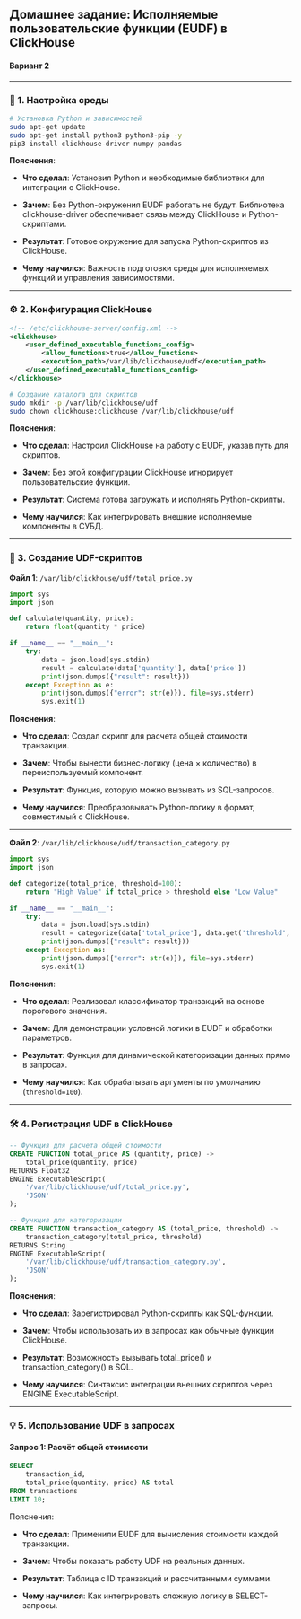 ## Домашнее задание: Исполняемые пользовательские функции (EUDF) в ClickHouse
#### Вариант 2
---
### 🔧 1. Настройка среды

```bash
# Установка Python и зависимостей
sudo apt-get update
sudo apt-get install python3 python3-pip -y
pip3 install clickhouse-driver numpy pandas
```

__Пояснения__:

- __Что сделал__: Установил Python и необходимые библиотеки для интеграции с ClickHouse.

- __Зачем__: Без Python-окружения EUDF работать не будут. Библиотека clickhouse-driver обеспечивает связь между ClickHouse и Python-скриптами.

- __Результат__: Готовое окружение для запуска Python-скриптов из ClickHouse.

- __Чему научился__: Важность подготовки среды для исполняемых функций и управления зависимостями.
  
---

### ⚙️ 2. Конфигурация ClickHouse
```xml
<!-- /etc/clickhouse-server/config.xml -->
<clickhouse>
    <user_defined_executable_functions_config>
        <allow_functions>true</allow_functions>
        <execution_path>/var/lib/clickhouse/udf</execution_path>
    </user_defined_executable_functions_config>
</clickhouse>
```

```bash
# Создание каталога для скриптов
sudo mkdir -p /var/lib/clickhouse/udf
sudo chown clickhouse:clickhouse /var/lib/clickhouse/udf
```

__Пояснения__:

- __Что сделал__: Настроил ClickHouse на работу с EUDF, указав путь для скриптов.

- __Зачем__: Без этой конфигурации ClickHouse игнорирует пользовательские функции.

- __Результат__: Система готова загружать и исполнять Python-скрипты.

- __Чему научился__: Как интегрировать внешние исполняемые компоненты в СУБД.
  
---

### 📝 3. Создание UDF-скриптов

__Файл 1__: `/var/lib/clickhouse/udf/total_price.py`

```python
import sys
import json

def calculate(quantity, price):
    return float(quantity * price)

if __name__ == "__main__":
    try:
        data = json.load(sys.stdin)
        result = calculate(data['quantity'], data['price'])
        print(json.dumps({"result": result}))
    except Exception as e:
        print(json.dumps({"error": str(e)}), file=sys.stderr)
        sys.exit(1)
```

__Пояснения__:

- __Что сделал__: Создал скрипт для расчета общей стоимости транзакции.

- __Зачем__: Чтобы вынести бизнес-логику (цена × количество) в переиспользуемый компонент.

- __Результат__: Функция, которую можно вызывать из SQL-запросов.

- __Чему научился__: Преобразовывать Python-логику в формат, совместимый с ClickHouse.

---

__Файл 2__: `/var/lib/clickhouse/udf/transaction_category.py`

```python
import sys
import json

def categorize(total_price, threshold=100):
    return "High Value" if total_price > threshold else "Low Value"

if __name__ == "__main__":
    try:
        data = json.load(sys.stdin)
        result = categorize(data['total_price'], data.get('threshold', 100))
        print(json.dumps({"result": result}))
    except Exception as:
        print(json.dumps({"error": str(e)}), file=sys.stderr)
        sys.exit(1)
```

__Пояснения__:

- __Что сделал__: Реализовал классификатор транзакций на основе порогового значения.

- __Зачем__: Для демонстрации условной логики в EUDF и обработки параметров.

- __Результат__: Функция для динамической категоризации данных прямо в запросах.

- __Чему научился__: Как обрабатывать аргументы по умолчанию (`threshold=100`).

---

### 🛠️ 4. Регистрация UDF в ClickHouse

```sql
-- Функция для расчета общей стоимости
CREATE FUNCTION total_price AS (quantity, price) -> 
    total_price(quantity, price) 
RETURNS Float32
ENGINE ExecutableScript(
    '/var/lib/clickhouse/udf/total_price.py', 
    'JSON'
);

-- Функция для категоризации
CREATE FUNCTION transaction_category AS (total_price, threshold) -> 
    transaction_category(total_price, threshold) 
RETURNS String
ENGINE ExecutableScript(
    '/var/lib/clickhouse/udf/transaction_category.py', 
    'JSON'
);
```
__Пояснения__:

- __Что сделал__: Зарегистрировал Python-скрипты как SQL-функции.

- __Зачем__: Чтобы использовать их в запросах как обычные функции ClickHouse.

- __Результат__: Возможность вызывать total_price() и transaction_category() в SQL.

- __Чему научился__: Синтаксис интеграции внешних скриптов через ENGINE ExecutableScript.
  
---

### 💡 5. Использование UDF в запросах
#### Запрос 1: Расчёт общей стоимости

```sql
SELECT 
    transaction_id,
    total_price(quantity, price) AS total
FROM transactions
LIMIT 10;
```
Пояснения:

- __Что сделал__: Применили EUDF для вычисления стоимости каждой транзакции.

- __Зачем__: Чтобы показать работу UDF на реальных данных.

- __Результат__: Таблица с ID транзакций и рассчитанными суммами.

- __Чему научился__: Как интегрировать сложную логику в SELECT-запросы.

